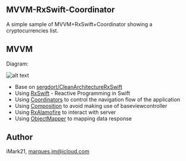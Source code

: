 ## MVVM-RxSwift-Coordinator
A simple sample of MVVM+RxSwift+Coordinator showing a cryptocurrencies list.

## MVVM
Diagram:

![alt text](https://github.com/sergdort/CleanArchitectureRxSwift/raw/master/Architecture/MVVMPattern.png)

- Base on [sergdort/CleanArchitectureRxSwift](https://github.com/sergdort/CleanArchitectureRxSwift)
- Using [RxSwift](https://github.com/ReactiveX/RxSwift) - Reactive Programming in Swift 
- Using [Coordinators](https://blog.kulman.sk/architecting-ios-apps-coordinators/) to control the navigation flow of the application
- Using [Composition](https://medium.com/commencis/reusability-and-composition-in-swift-6630fc199e16) to avoid making use of baseviewcontroller
- Using [RxAlamofire](https://github.com/RxSwiftCommunity/RxAlamofire) to interact with server
- Using [ObjectMapper](https://github.com/Hearst-DD/ObjectMapper) to mapping data response

## Author
iMark21, marques.jm@icloud.com

